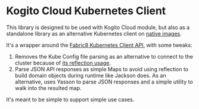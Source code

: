 # Kogito Cloud Kubernetes Client

This library is designed to be used with Kogito Cloud module, but also as a standalone library as an alternative Kubernetes client on [native images](https://www.graalvm.org/docs/reference-manual/aot-compilation/).

It's a wrapper around the [Fabric8 Kubernetes Client API](https://github.com/fabric8io/kubernetes-client), with some tweaks:

1. Removes the Kube Config file parsing as an alternative to connect to the cluster because of [its reflection usage](https://github.com/fabric8io/kubernetes-client/issues/1591).
2. Parse JSON API responses as simple Maps to avoid using reflection to build domain objects during runtime like Jackson does. As an alternative, uses Yasson to parse JSON responses and a simple utility to walk into the resulted map.

It's meant to be simple to support simple use cases.
